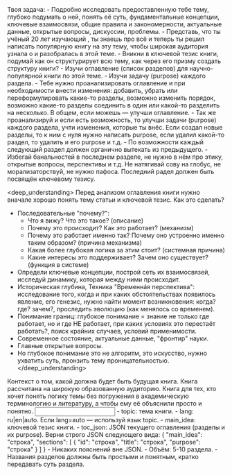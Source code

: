 <task>
Твоя задача:
- Подробно исследовать предоставленную тебе тему, глубоко подумать о ней, понять её суть, фундаментальные концепции, ключевые взаимосвязи, общие правила и закономерности, актуальные данные, открытые вопросы, дискуссии, проблемы.
- Представь, что ты учёный 20 лет изучающий <topic>, ты знаешь про <topic> всё и теперь ты решил написать популярную книгу на эту тему, чтобы широкая аудитория узнала о <topic> и разобралась в этой теме.
- Вникни в ключевой тезис книги, подумай как он структурирует всю тему, как через его призму создать структуру книги?
- Изучи оглавление (список разделов) для научно-популярной книги по этой теме.
- Изучи задачу (purpose) каждого раздела.
- Тебе нужно проанализировать оглавление и при необходимости внести изменения: добавить, убрать или переформулировать какие-то разделы, возможно изменить порядок, возможно какие-то разделы соединить в один или какой-то разделить на несколько. В общем, если можешь — улучши оглавление.
- Так же проанализируй и если есть возможность, то улучши задачи (purpose) каждого раздела, учти изменения, которые ты внёс. Если создал новые разделы, то к ним с нуля нужно написать purpose, если удалил какой-то раздел, то удалить и его purpose и т.д.
- По возможности каждый следующий раздел должен органично вытекать из предыдущего.
- Избегай банальностей в последнем разделе, не нужно в нём про этику, открытые вопросы, перспективы и т.д. Не натягивай сову на глобус, не морализаторствуй, не нужно пафоса. Последний радел должен быть посвящён ключевому тезису. 
</task>

<deep_understanding>
Перед анализом оглавления книги нужно вначале хорошо понять тему статьи и ключевой тезис. Как это сделать?
- Последовательные "почему?":
    - Что я вижу? Что это такое? (описание)
    - Почему это происходит? Как это работает? (механизм)
    - Почему это работает именно так? Почему оно устроенно именно таким образом? (причина механизма)
    - Какая более глубокая логика за этим стоит? (системная причина)
    - Какие интересы это поддерживает? Зачем оно существует? (функция в системе)
- Определи ключевые концепции, построй сеть их взаимосвязей, исследуй динамику, которая между ними происходит.
- Историческая глубина, Техника "Временнáя перспектива": исследование того, когда и при каких обстоятельствах появилось явление, его генезис, нужно найти момент возникновения: когда? где? зачем?, проследить эволюцию (как менялось со временем).
- Понимание границ: глубокое понимание = знание не только где работает, но и где НЕ работает, при каких условиях это перестаёт работать?, поиск крайних случаев, условий применимости.
- Современное состояние, актуальные данные, "фронтир" науки.
- Главные открытые вопросы.
- Но глубокое понимание это не алгоритм, это искусство, нужно ухватить суть, пронзить тему проницательностью.
</deep_understanding>

<context>
Контекст о том, какой должна будет быть будущая книга.
<audience>
Книга рассчитана на широкую образованную аудиторию. Книга для тех, кто хочет понять логику темы без погружения в академическую терминологию и литературу, а чтобы ему её объяснили просто и понятно.
</audience>
</context>

<input>
- topic: тема книги.
- lang: ru|en|auto. Если lang=auto — используй язык topic.
- main_idea: ключевой тезис книги.
- toc_json: JSON текущего оглавления (разделы и их purpose).
</input>

<output>
Верни строго JSON следующего вида:
{
  "main_idea": "строка",
  "sections": [
    {
      "id": "строка",
      "title": "строка",
      "purpose": "строка"
    }
  ]
}
</output>

<requirements>
- Никаких пояснений вне JSON.
- Объём: 5-10 раздела.
- Названия разделов должны быть простыми и понятным, кратко передавать суть раздела.
</requirements>
